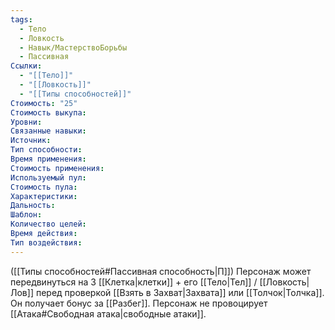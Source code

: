 ```yaml
---
tags:
  - Тело
  - Ловкость
  - Навык/МастерствоБорьбы
  - Пассивная
Ссылки:
  - "[[Тело]]"
  - "[[Ловкость]]"
  - "[[Типы способностей]]"
Стоимость: "25"
Стоимость выкупа:
Уровни:
Связанные навыки:
Источник:
Тип способности:
Время применения:
Стоимость применения:
Используемый пул:
Стоимость пула:
Характеристики:
Дальность:
Шаблон:
Количество целей:
Время действия:
Тип воздействия:
---
```

([[Типы способностей#Пассивная способность|П]]) Персонаж может передвинуться на 3 [[Клетка|клетки]] + его [[Тело|Тел]] / [[Ловкость|Лов]] перед проверкой [[Взять в Захват|Захвата]] или [[Толчок|Толчка]]. Он получает бонус за [[Разбег]]. Персонаж не провоцирует [[Атака#Свободная атака|свободные атаки]].